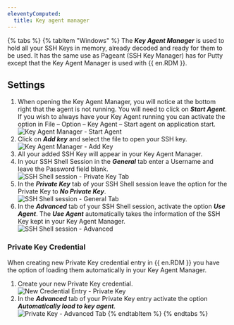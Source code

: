 ```yaml
---
eleventyComputed:
  title: Key agent manager
---
```

{% tabs %}
{% tabItem "Windows" %}
The ***Key Agent Manager*** is used to hold all your SSH Keys in memory, already decoded and ready for them to be used. It has the same use as Pageant (SSH Key Manager) has for Putty except that the Key Agent Manager is used with {{ en.RDM }}. 

## Settings 

1. When opening the Key Agent Manager, you will notice at the bottom right that the agent is not running. You will need to click on ***Start Agent***. If you wish to always have your Key Agent running you can activate the option in File – Option – Key Agent – Start agent on application start.  
![Key Agent Manager - Start Agent](https://webdevolutions.azureedge.net/docs/en/rdm/windows/clip10089.png) 
1. Click on ***Add key*** and select the file to open your SSH key.  
![Key Agent Manager - Add Key](https://webdevolutions.azureedge.net/docs/en/rdm/windows/clip10090.png) 
1. All your added SSH Key will appear in your Key Agent Manager. 
1. In your SSH Shell Session in the ***General*** tab enter a Username and leave the Password field blank.  
![SSH Shell session - Private Key Tab](https://webdevolutions.azureedge.net/docs/en/rdm/windows/clip11346.png) 
1. In the ***Private Key*** tab of your SSH Shell session leave the option for the Private Key to ***No Private Key***.  
![SSH Shell session - General Tab](https://webdevolutions.azureedge.net/docs/en/rdm/windows/clip11344.png) 
1. In the ***Advanced*** tab of your SSH Shell session, activate the option ***Use Agent***. The ***Use Agent*** automatically takes the information of the SSH Key kept in your Key Agent Manager.  
![SSH Shell session - Advanced](https://webdevolutions.azureedge.net/docs/en/rdm/windows/clip11612.png) 

### Private Key Credential 

When creating new Private Key credential entry in {{ en.RDM }} you have the option of loading them automatically in your Key Agent Manager.  

1. Create your new Private Key credential.  
![New Credential Entry - Private Key](https://webdevolutions.azureedge.net/docs/en/rdm/windows/clip10811.png) 
1. In the ***Advanced*** tab of your Private Key entry activate the option ***Automatically load to key agent***.  
![Private Key - Advanced Tab](https://webdevolutions.azureedge.net/docs/en/rdm/windows/clip10101.png)
{% endtabItem %}
{% endtabs %}
